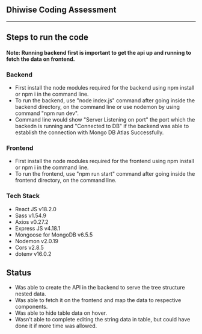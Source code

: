 ## Dhiwise Coding Assessment 
---
## Steps to run the code
#### Note: Running backend first is important to get the api up and running to fetch the data on frontend.
### Backend
* First install the node modules required for the backend using npm install or npm i in the command line.
* To run the backend, use "node index.js" command after going inside the backend directory, on the command line or use nodemon by using command "npm run dev".
* Command line would show "Server Listening on port" the port which the backedn is running and "Connected to DB" if the backend was able to establish the connection with Mongo DB Atlas Successfully.

### Frontend
* First install the node modules required for the frontend using npm install or npm i in the command line.
* To run the frontend, use "npm run start" command after going inside the frontend directory, on the command line.


### Tech Stack
* React JS v18.2.0
* Sass v1.54.9
* Axios v0.27.2
* Express JS v4.18.1
* Mongoose for MongoDB v6.5.5
* Nodemon v2.0.19
* Cors v2.8.5
* dotenv v16.0.2

## Status
* Was able to create the API in the backend to serve the tree structure nested data.
* Was able to fetch it on the frontend and map the data to respective components.
* Was able to hide table data on hover.
* Wasn't able to complete editing the string data in table, but could have done it if more time was allowed.
